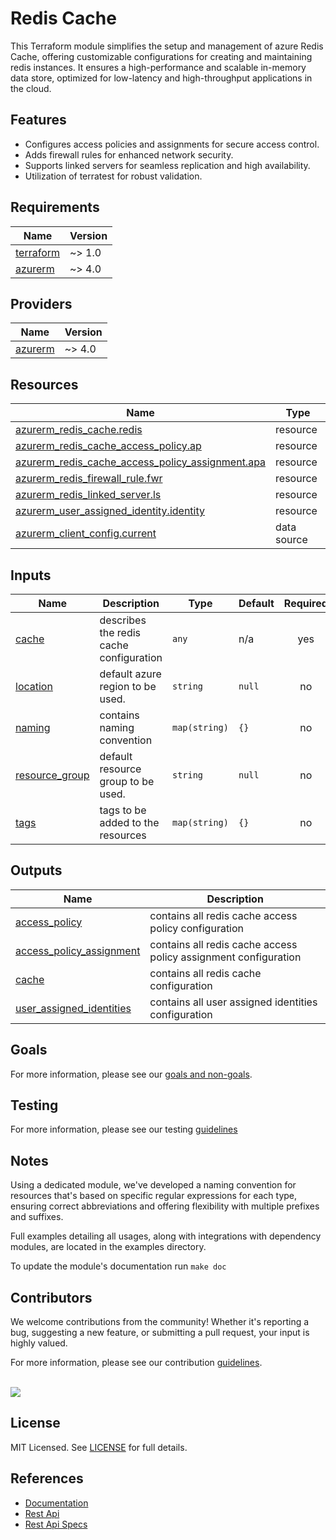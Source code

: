 # Redis Cache

This Terraform module simplifies the setup and management of azure Redis Cache, offering customizable configurations for creating and maintaining redis instances. It ensures a high-performance and scalable in-memory data store, optimized for low-latency and high-throughput applications in the cloud.

## Features

- Configures access policies and assignments for secure access control.
- Adds firewall rules for enhanced network security.
- Supports linked servers for seamless replication and high availability.
- Utilization of terratest for robust validation.

<!-- BEGIN_TF_DOCS -->
## Requirements

| Name | Version |
|------|---------|
| <a name="requirement_terraform"></a> [terraform](#requirement\_terraform) | ~> 1.0 |
| <a name="requirement_azurerm"></a> [azurerm](#requirement\_azurerm) | ~> 4.0 |

## Providers

| Name | Version |
|------|---------|
| <a name="provider_azurerm"></a> [azurerm](#provider\_azurerm) | ~> 4.0 |

## Resources

| Name | Type |
|------|------|
| [azurerm_redis_cache.redis](https://registry.terraform.io/providers/hashicorp/azurerm/latest/docs/resources/redis_cache) | resource |
| [azurerm_redis_cache_access_policy.ap](https://registry.terraform.io/providers/hashicorp/azurerm/latest/docs/resources/redis_cache_access_policy) | resource |
| [azurerm_redis_cache_access_policy_assignment.apa](https://registry.terraform.io/providers/hashicorp/azurerm/latest/docs/resources/redis_cache_access_policy_assignment) | resource |
| [azurerm_redis_firewall_rule.fwr](https://registry.terraform.io/providers/hashicorp/azurerm/latest/docs/resources/redis_firewall_rule) | resource |
| [azurerm_redis_linked_server.ls](https://registry.terraform.io/providers/hashicorp/azurerm/latest/docs/resources/redis_linked_server) | resource |
| [azurerm_user_assigned_identity.identity](https://registry.terraform.io/providers/hashicorp/azurerm/latest/docs/resources/user_assigned_identity) | resource |
| [azurerm_client_config.current](https://registry.terraform.io/providers/hashicorp/azurerm/latest/docs/data-sources/client_config) | data source |

## Inputs

| Name | Description | Type | Default | Required |
|------|-------------|------|---------|:--------:|
| <a name="input_cache"></a> [cache](#input\_cache) | describes the redis cache configuration | `any` | n/a | yes |
| <a name="input_location"></a> [location](#input\_location) | default azure region to be used. | `string` | `null` | no |
| <a name="input_naming"></a> [naming](#input\_naming) | contains naming convention | `map(string)` | `{}` | no |
| <a name="input_resource_group"></a> [resource\_group](#input\_resource\_group) | default resource group to be used. | `string` | `null` | no |
| <a name="input_tags"></a> [tags](#input\_tags) | tags to be added to the resources | `map(string)` | `{}` | no |

## Outputs

| Name | Description |
|------|-------------|
| <a name="output_access_policy"></a> [access\_policy](#output\_access\_policy) | contains all redis cache access policy configuration |
| <a name="output_access_policy_assignment"></a> [access\_policy\_assignment](#output\_access\_policy\_assignment) | contains all redis cache access policy assignment configuration |
| <a name="output_cache"></a> [cache](#output\_cache) | contains all redis cache configuration |
| <a name="output_user_assigned_identities"></a> [user\_assigned\_identities](#output\_user\_assigned\_identities) | contains all user assigned identities configuration |
<!-- END_TF_DOCS -->

## Goals

For more information, please see our [goals and non-goals](./GOALS.md).

## Testing

For more information, please see our testing [guidelines](./TESTING.md)

## Notes

Using a dedicated module, we've developed a naming convention for resources that's based on specific regular expressions for each type, ensuring correct abbreviations and offering flexibility with multiple prefixes and suffixes.

Full examples detailing all usages, along with integrations with dependency modules, are located in the examples directory.

To update the module's documentation run `make doc`

## Contributors

We welcome contributions from the community! Whether it's reporting a bug, suggesting a new feature, or submitting a pull request, your input is highly valued.

For more information, please see our contribution [guidelines](./CONTRIBUTING.md). <br><br>

<a href="https://github.com/cloudnationhq/terraform-azure-redis/graphs/contributors">
  <img src="https://contrib.rocks/image?repo=cloudnationhq/terraform-azure-redis" />
</a>

## License

MIT Licensed. See [LICENSE](./LICENSE) for full details.

## References

- [Documentation](https://learn.microsoft.com/en-us/azure/azure-cache-for-redis/cache-overview)
- [Rest Api](https://learn.microsoft.com/en-us/rest/api/redis)
- [Rest Api Specs](https://github.com/Azure/azure-rest-api-specs/tree/main/specification/redis)
